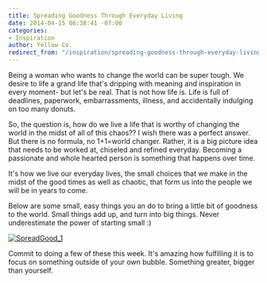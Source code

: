 ```yaml
---
title: Spreading Goodness Through Everyday Living
date: 2014-04-15 06:38:41 -07:00
categories:
- Inspiration
author: Yellow Co.
redirect_from: "/inspiration/spreading-goodness-through-everyday-living/"
---
```


Being a woman who wants to change the world can be super tough. We desire to life a grand life that's dripping with meaning and inspiration in every moment- but let's be real. That is not how life is. Life is full of deadlines, paperwork, embarrassments, illness, and accidentally indulging on too many donuts.

So, the question is, how do we live a life that is worthy of changing the world in the midst of all of this chaos?? I wish there was a perfect answer. But there is no formula, no 1+1=world changer. Rather, it is a big picture idea that needs to be worked at, chiseled and refined everyday. Becoming a passionate and whole hearted person is something that happens over time.

It's how we live our everyday lives, the small choices that we make in the midst of the good times as well as chaotic, that form us into the people we will be in years to come.

Below are some small, easy things you an do to bring a little bit of goodness to the world. Small things add up, and turn into big things. Never underestimate the power of starting small :)

[![SpreadGood_1](https://yellow-blog-images.imgix.net/2014/04/SpreadGood_11.jpg)](https://yellow-blog-images.imgix.net/2014/04/SpreadGood_11.jpg)

Commit to doing a few of these this week. It's amazing how fulfilling it is to focus on something outside of your own bubble. Something greater, bigger than yourself.
